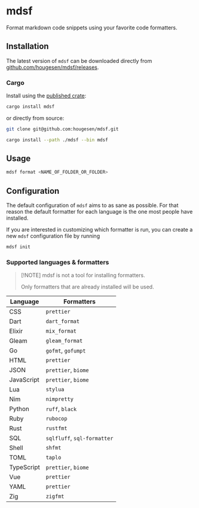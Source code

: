 # mdsf

Format markdown code snippets using your favorite code formatters.

## Installation

The latest version of `mdsf` can be downloaded directly from [github.com/hougesen/mdsf/releases](https://github.com/hougesen/mdsf/releases).

### Cargo

Install using the [published crate](https://crates.io/crates/mdsf):

```sh
cargo install mdsf
```

or directly from source:

```sh
git clone git@github.com:hougesen/mdsf.git

cargo install --path ./mdsf --bin mdsf
```

## Usage

```sh
mdsf format <NAME_OF_FOLDER_OR_FOLDER>
```

## Configuration

The default configuration of `mdsf` aims to as sane as possible. For that reason the default formatter for each language is the one most people have installed.

If you are interested in customizing which formatter is run, you can create a new `mdsf` configuration file by running

```sh
mdsf init
```

### Supported languages & formatters

> \[!NOTE\]
> mdsf is not a tool for installing formatters.
>
> Only formatters that are already installed will be used.

| Language   | Formatters                  |
| ---------- | --------------------------- |
| CSS        | `prettier`                  |
| Dart       | `dart_format`               |
| Elixir     | `mix_format`                |
| Gleam      | `gleam_format`              |
| Go         | `gofmt`, `gofumpt`          |
| HTML       | `prettier`                  |
| JSON       | `prettier`, `biome`         |
| JavaScript | `prettier`, `biome`         |
| Lua        | `stylua`                    |
| Nim        | `nimpretty`                 |
| Python     | `ruff`, `black`             |
| Ruby       | `rubocop`                   |
| Rust       | `rustfmt`                   |
| SQL        | `sqlfluff`, `sql-formatter` |
| Shell      | `shfmt`                     |
| TOML       | `taplo`                     |
| TypeScript | `prettier`, `biome`         |
| Vue        | `prettier`                  |
| YAML       | `prettier`                  |
| Zig        | `zigfmt`                    |

